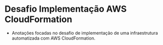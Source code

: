 # Desafio Implementação AWS CloudFormation
- Anotações focadas no desafio de implementação de uma infraestrutura automatizada com AWS CloudFormation.
